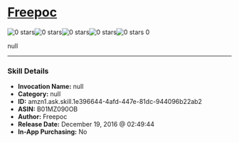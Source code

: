 # [Freepoc](http://alexa.amazon.com/#skills/amzn1.ask.skill.1e396644-4afd-447e-81dc-944096b22ab2)
![0 stars](../../images/ic_star_border_black_18dp_1x.png)![0 stars](../../images/ic_star_border_black_18dp_1x.png)![0 stars](../../images/ic_star_border_black_18dp_1x.png)![0 stars](../../images/ic_star_border_black_18dp_1x.png)![0 stars](../../images/ic_star_border_black_18dp_1x.png) 0

null

***

### Skill Details

* **Invocation Name:** null
* **Category:** null
* **ID:** amzn1.ask.skill.1e396644-4afd-447e-81dc-944096b22ab2
* **ASIN:** B01MZ090OB
* **Author:** Freepoc
* **Release Date:** December 19, 2016 @ 02:49:44
* **In-App Purchasing:** No

